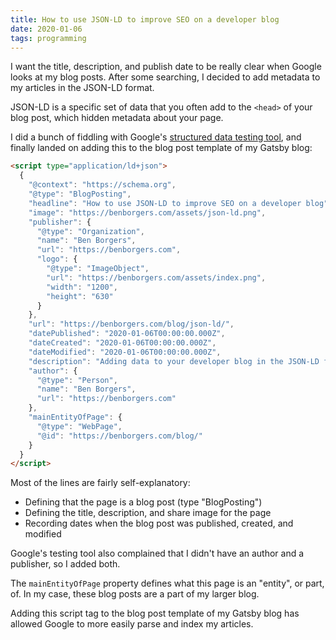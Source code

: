 ```yaml
---
title: How to use JSON-LD to improve SEO on a developer blog
date: 2020-01-06
tags: programming
---
```

I want the title, description, and publish date to be really clear when Google looks at my blog posts. After some searching, I decided to add metadata to my articles in the JSON-LD format.

JSON-LD is a specific set of data that you often add to the `<head>` of your blog post, which hidden metadata about your page.

I did a bunch of fiddling with Google's [structured data testing tool](https://search.google.com/structured-data/testing-tool/), and finally landed on adding this to the blog post template of my Gatsby blog:

```html
<script type="application/ld+json">
  {
    "@context": "https://schema.org", 
    "@type": "BlogPosting",
    "headline": "How to use JSON-LD to improve SEO on a developer blog",
    "image": "https://benborgers.com/assets/json-ld.png",
    "publisher": {
      "@type": "Organization",
      "name": "Ben Borgers",
      "url": "https://benborgers.com",
      "logo": {
        "@type": "ImageObject",
        "url": "https://benborgers.com/assets/index.png",
        "width": "1200",
        "height": "630"
      }
    },
    "url": "https://benborgers.com/blog/json-ld/",
    "datePublished": "2020-01-06T00:00:00.000Z",
    "dateCreated": "2020-01-06T00:00:00.000Z",
    "dateModified": "2020-01-06T00:00:00.000Z",
    "description": "Adding data to your developer blog in the JSON-LD format, like the title, description, share image, author, and date published, can make it easier for Google to parse and index your articles.",
    "author": {
      "@type": "Person",
      "name": "Ben Borgers",
      "url": "https://benborgers.com"
    },
    "mainEntityOfPage": {
      "@type": "WebPage",
      "@id": "https://benborgers.com/blog/"
    }
  }
</script>
```

Most of the lines are fairly self-explanatory:

- Defining that the page is a blog post (type "BlogPosting")
- Defining the title, description, and share image for the page
- Recording dates when the blog post was published, created, and modified

Google's testing tool also complained that I didn't have an author and a publisher, so I added both.

The `mainEntityOfPage` property defines what this page is an "entity", or part, of. In my case, these blog posts are a part of my larger blog.

Adding this script tag to the blog post template of my Gatsby blog has allowed Google to more easily parse and index my articles.
